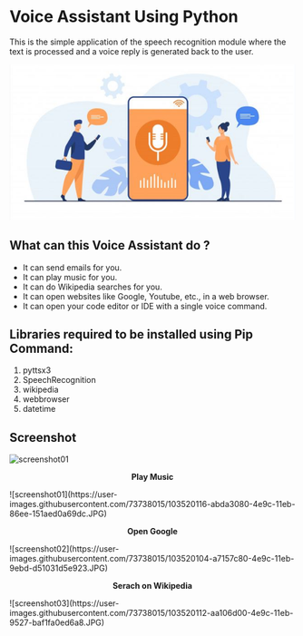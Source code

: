 # Voice Assistant Using Python

This is the simple application of the speech recognition module where the text is processed and a voice reply is generated back to the user.

<img src="https://github.com/Govind155/Voice-Assistant-using-python/blob/main/logo.JPG">

## What can this Voice Assistant do ?

- It can send emails for you.   
- It can play music for you.   
- It can do Wikipedia searches for you.   
- It can open websites like Google, Youtube, etc., in a web browser.   
- It can open your code editor or IDE with a single voice command.

## Libraries required to be installed using Pip Command:
1. pyttsx3  
2. SpeechRecognition
3. wikipedia    
4. webbrowser
5. datetime

## Screenshot
![screenshot01](https://user-images.githubusercontent.com/73738015/103520507-45094700-4e9d-11eb-8c2d-aaaf4329fe9d.JPG)

<p align="center"><b>Play Music</b></p>
![screenshot01](https://user-images.githubusercontent.com/73738015/103520116-abda3080-4e9c-11eb-86ee-151aed0a69dc.JPG)

<p align="center"><b>Open Google</b></p>
![screenshot02](https://user-images.githubusercontent.com/73738015/103520104-a7157c80-4e9c-11eb-9ebd-d51031d5e923.JPG)

<p align="center"><b>Serach on Wikipedia</b></p>
![screenshot03](https://user-images.githubusercontent.com/73738015/103520112-aa106d00-4e9c-11eb-9527-baf1fa0ed6a8.JPG)






